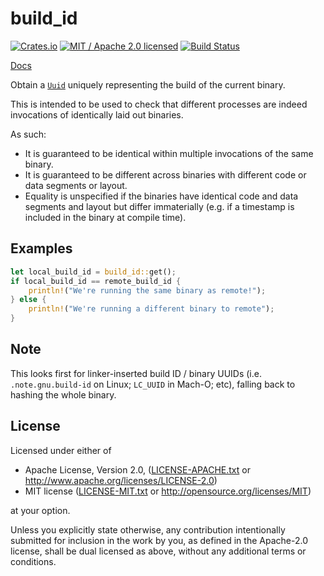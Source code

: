 # build_id

[![Crates.io](https://img.shields.io/crates/v/build_id.svg?maxAge=86400)](https://crates.io/crates/build_id)
[![MIT / Apache 2.0 licensed](https://img.shields.io/crates/l/build_id.svg?maxAge=2592000)](#License)
[![Build Status](https://dev.azure.com/alecmocatta/build_id/_apis/build/status/tests?branchName=master)](https://dev.azure.com/alecmocatta/build_id/_build/latest?branchName=master)

[Docs](https://docs.rs/build_id/0.1.2)

Obtain a [`Uuid`](https://docs.rs/uuid/0.7/uuid/) uniquely representing the
build of the current binary.

This is intended to be used to check that different processes are indeed
invocations of identically laid out binaries.

As such:
* It is guaranteed to be identical within multiple invocations of the same
binary.
* It is guaranteed to be different across binaries with different code or data
segments or layout.
* Equality is unspecified if the binaries have identical code and data segments
and layout but differ immaterially (e.g. if a timestamp is included in the
binary at compile time).

## Examples

```rust
let local_build_id = build_id::get();
if local_build_id == remote_build_id {
	println!("We're running the same binary as remote!");
} else {
	println!("We're running a different binary to remote");
}
```

## Note

This looks first for linker-inserted build ID / binary UUIDs (i.e.
`.note.gnu.build-id` on Linux; `LC_UUID` in Mach-O; etc), falling back to
hashing the whole binary.

## License
Licensed under either of

 * Apache License, Version 2.0, ([LICENSE-APACHE.txt](LICENSE-APACHE.txt) or http://www.apache.org/licenses/LICENSE-2.0)
 * MIT license ([LICENSE-MIT.txt](LICENSE-MIT.txt) or http://opensource.org/licenses/MIT)

at your option.

Unless you explicitly state otherwise, any contribution intentionally submitted for inclusion in the work by you, as defined in the Apache-2.0 license, shall be dual licensed as above, without any additional terms or conditions.
